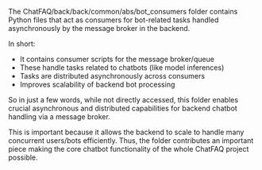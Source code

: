 The ChatFAQ/back/back/common/abs/bot_consumers folder contains Python files that act as consumers for bot-related tasks handled asynchronously by the message broker in the backend.

In short:

- It contains consumer scripts for the message broker/queue
- These handle tasks related to chatbots (like model inferences)
- Tasks are distributed asynchronously across consumers
- Improves scalability of backend bot processing

So in just a few words, while not directly accessed, this folder enables crucial asynchronous and distributed capabilities for backend chatbot handling via a message broker.

This is important because it allows the backend to scale to handle many concurrent users/bots efficiently. Thus, the folder contributes an important piece making the core chatbot functionality of the whole ChatFAQ project possible.
